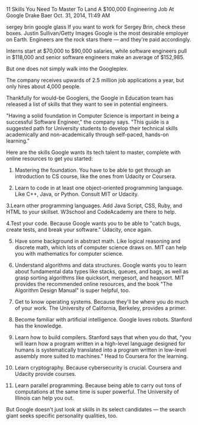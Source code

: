 11 Skills You Need To Master To Land A $100,000 Engineering Job At Google
Drake Baer Oct. 31, 2014, 11:49 AM
 
 sergey brin google glass
If you want to work for Sergey Brin, check these boxes. Justin Sullivan/Getty Images
Google is the most desirable employer on Earth.
Engineers are the rock stars there — and they're paid accordingly.

Interns start at $70,000 to $90,000 salaries, while software engineers pull in $118,000 and senior software engineers make an average of $152,985.

But one does not simply walk into the Googleplex.

The company receives upwards of 2.5 million job applications a year, but only hires about 4,000 people.

Thankfully for would-be Googlers, the Google in Education team has released a list of skills that they want to see in potential engineers.


"Having a solid foundation in Computer Science is important in being a successful Software Engineer," the company says. "This guide is a suggested path for University students to develop their technical skills academically and non-academically through self-paced, hands-on learning."

Here are the skills Google wants its tech talent to master, complete with online resources to get you started:

1. Mastering the foundation. You have to be able to get through an introduction to CS course, like the ones from Udacity or Coursera.

2. Learn to code in at least one object-oriented programming language. Like C++, Java, or Python. Consult MIT or Udacity.


3.Learn other programming languages. Add Java Script, CSS, Ruby, and HTML to your skillset. W3school and CodeAcademy are there to help.

4.Test your code. Because Google wants you to be able to "catch bugs, create tests, and break your software." Udacity, once again.

5. Have some background in abstract math. Like logical reasoning and discrete math, which lots of computer science draws on. MIT can help you with mathematics for computer science.

6. Understand algorithms and data structures. Google wants you to learn about fundamental data types like stacks, queues, and bags, as well as grasp sorting algorithms like quicksort, mergesort, and heapsort. MIT provides the recommended online resources, and the book "The Algorithm Design Manual" is super helpful, too.


7. Get to know operating systems. Because they'll be where you do much of your work. The University of California, Berkeley, provides a primer.

8. Become familiar with artificial intelligence. Google loves robots. Stanford has the knowledge.

9. Learn how to build compilers. Stanford says that when you do that, "you will learn how a program written in a high-level language designed for humans is systematically translated into a program written in low-level assembly more suited to machines." Head to Coursera for the learning.

10. Learn cryptography. Because cybersecurity is crucial. Coursera and Udacity provide courses.


11. Learn parallel programming. Because being able to carry out tons of computations at the same time is super powerful. The University of Illinois can help you out.


But Google doesn't just look at skills in its select candidates — the search giant seeks specific personality qualities, too.
